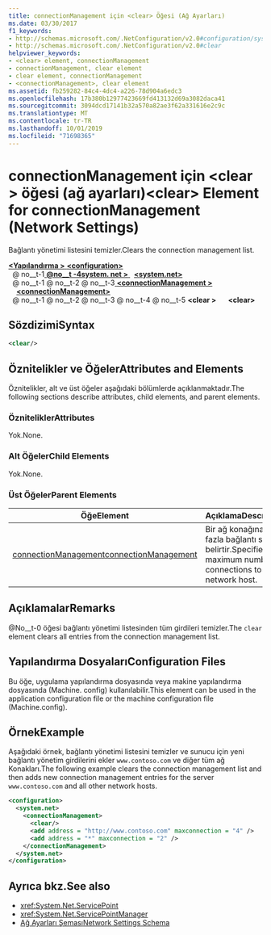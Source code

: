 ```yaml
---
title: connectionManagement için <clear> Öğesi (Ağ Ayarları)
ms.date: 03/30/2017
f1_keywords:
- http://schemas.microsoft.com/.NetConfiguration/v2.0#configuration/system.net/connectionManagement/clear
- http://schemas.microsoft.com/.NetConfiguration/v2.0#clear
helpviewer_keywords:
- <clear> element, connectionManagement
- connectionManagement, clear element
- clear element, connectionManagement
- <connectionManagement>, clear element
ms.assetid: fb259282-84c4-4dc4-a226-78d904a6edc3
ms.openlocfilehash: 17b380b12977423669fd413132d69a3082daca41
ms.sourcegitcommit: 3094dcd17141b32a570a82ae3f62a331616e2c9c
ms.translationtype: MT
ms.contentlocale: tr-TR
ms.lasthandoff: 10/01/2019
ms.locfileid: "71698365"
---
```

# <a name="clear-element-for-connectionmanagement-network-settings"></a><span data-ttu-id="46bfc-102">connectionManagement için \<clear > öğesi (ağ ayarları)</span><span class="sxs-lookup"><span data-stu-id="46bfc-102">\<clear> Element for connectionManagement (Network Settings)</span></span>
<span data-ttu-id="46bfc-103">Bağlantı yönetimi listesini temizler.</span><span class="sxs-lookup"><span data-stu-id="46bfc-103">Clears the connection management list.</span></span>  
  
[<span data-ttu-id="46bfc-104"> **\<Yapılandırma >** </span><span class="sxs-lookup"><span data-stu-id="46bfc-104">**\<configuration>**</span></span>](../configuration-element.md)  
<span data-ttu-id="46bfc-105">&nbsp; @ no__t-1[ **@no__t -4system. net >** ](system-net-element-network-settings.md)</span><span class="sxs-lookup"><span data-stu-id="46bfc-105">&nbsp;&nbsp;[**\<system.net>**](system-net-element-network-settings.md)</span></span>  
<span data-ttu-id="46bfc-106">&nbsp; @ no__t-1 @ no__t-2 @ no__t-3[ **\<connectionManagement >** ](connectionmanagement-element-network-settings.md)</span><span class="sxs-lookup"><span data-stu-id="46bfc-106">&nbsp;&nbsp;&nbsp;&nbsp;[**\<connectionManagement>**](connectionmanagement-element-network-settings.md)</span></span>  
<span data-ttu-id="46bfc-107">&nbsp; @ no__t-1 @ no__t-2 @ no__t-3 @ no__t-4 @ no__t-5 **\<clear >**</span><span class="sxs-lookup"><span data-stu-id="46bfc-107">&nbsp;&nbsp;&nbsp;&nbsp;&nbsp;&nbsp;**\<clear>**</span></span>  
  
## <a name="syntax"></a><span data-ttu-id="46bfc-108">Sözdizimi</span><span class="sxs-lookup"><span data-stu-id="46bfc-108">Syntax</span></span>  
  
```xml  
<clear/>  
```  
  
## <a name="attributes-and-elements"></a><span data-ttu-id="46bfc-109">Öznitelikler ve Öğeler</span><span class="sxs-lookup"><span data-stu-id="46bfc-109">Attributes and Elements</span></span>  
 <span data-ttu-id="46bfc-110">Öznitelikler, alt ve üst öğeler aşağıdaki bölümlerde açıklanmaktadır.</span><span class="sxs-lookup"><span data-stu-id="46bfc-110">The following sections describe attributes, child elements, and parent elements.</span></span>  
  
### <a name="attributes"></a><span data-ttu-id="46bfc-111">Öznitelikler</span><span class="sxs-lookup"><span data-stu-id="46bfc-111">Attributes</span></span>  
 <span data-ttu-id="46bfc-112">Yok.</span><span class="sxs-lookup"><span data-stu-id="46bfc-112">None.</span></span>  
  
### <a name="child-elements"></a><span data-ttu-id="46bfc-113">Alt Öğeler</span><span class="sxs-lookup"><span data-stu-id="46bfc-113">Child Elements</span></span>  
 <span data-ttu-id="46bfc-114">Yok.</span><span class="sxs-lookup"><span data-stu-id="46bfc-114">None.</span></span>  
  
### <a name="parent-elements"></a><span data-ttu-id="46bfc-115">Üst Öğeler</span><span class="sxs-lookup"><span data-stu-id="46bfc-115">Parent Elements</span></span>  
  
|<span data-ttu-id="46bfc-116">**Öğe**</span><span class="sxs-lookup"><span data-stu-id="46bfc-116">**Element**</span></span>|<span data-ttu-id="46bfc-117">**Açıklama**</span><span class="sxs-lookup"><span data-stu-id="46bfc-117">**Description**</span></span>|  
|-----------------|---------------------|  
|[<span data-ttu-id="46bfc-118">connectionManagement</span><span class="sxs-lookup"><span data-stu-id="46bfc-118">connectionManagement</span></span>](connectionmanagement-element-network-settings.md)|<span data-ttu-id="46bfc-119">Bir ağ konağına en fazla bağlantı sayısını belirtir.</span><span class="sxs-lookup"><span data-stu-id="46bfc-119">Specifies the maximum number of connections to a network host.</span></span>|  
  
## <a name="remarks"></a><span data-ttu-id="46bfc-120">Açıklamalar</span><span class="sxs-lookup"><span data-stu-id="46bfc-120">Remarks</span></span>  
 <span data-ttu-id="46bfc-121">@No__t-0 öğesi bağlantı yönetimi listesinden tüm girdileri temizler.</span><span class="sxs-lookup"><span data-stu-id="46bfc-121">The `clear` element clears all entries from the connection management list.</span></span>  
  
## <a name="configuration-files"></a><span data-ttu-id="46bfc-122">Yapılandırma Dosyaları</span><span class="sxs-lookup"><span data-stu-id="46bfc-122">Configuration Files</span></span>  
 <span data-ttu-id="46bfc-123">Bu öğe, uygulama yapılandırma dosyasında veya makine yapılandırma dosyasında (Machine. config) kullanılabilir.</span><span class="sxs-lookup"><span data-stu-id="46bfc-123">This element can be used in the application configuration file or the machine configuration file (Machine.config).</span></span>  
  
## <a name="example"></a><span data-ttu-id="46bfc-124">Örnek</span><span class="sxs-lookup"><span data-stu-id="46bfc-124">Example</span></span>  
 <span data-ttu-id="46bfc-125">Aşağıdaki örnek, bağlantı yönetimi listesini temizler ve sunucu için yeni bağlantı yönetim girdilerini ekler `www.contoso.com` ve diğer tüm ağ Konakları.</span><span class="sxs-lookup"><span data-stu-id="46bfc-125">The following example clears the connection management list and then adds new connection management entries for the server `www.contoso.com` and all other network hosts.</span></span>  
  
```xml  
<configuration>  
  <system.net>  
    <connectionManagement>  
      <clear/>  
      <add address = "http://www.contoso.com" maxconnection = "4" />  
      <add address = "*" maxconnection = "2" />  
    </connectionManagement>  
  </system.net>  
</configuration>  
```  
  
## <a name="see-also"></a><span data-ttu-id="46bfc-126">Ayrıca bkz.</span><span class="sxs-lookup"><span data-stu-id="46bfc-126">See also</span></span>

- <xref:System.Net.ServicePoint>
- <xref:System.Net.ServicePointManager>
- [<span data-ttu-id="46bfc-127">Ağ Ayarları Şeması</span><span class="sxs-lookup"><span data-stu-id="46bfc-127">Network Settings Schema</span></span>](index.md)
